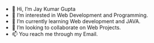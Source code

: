 - 👋 Hi, I’m Jay Kumar Gupta
- 👀 I’m interested in Web Development and Programming.
- 🌱 I’m currently learning Web development and JAVA.
- 💞️ I’m looking to collaborate on Web Projects.
- 📫 You reach me through my Email.

<!---
jaykg32/jaykg32 is a ✨ special ✨ repository because its `README.md` (this file) appears on your GitHub profile.
You can click the Preview link to take a look at your changes.
--->
